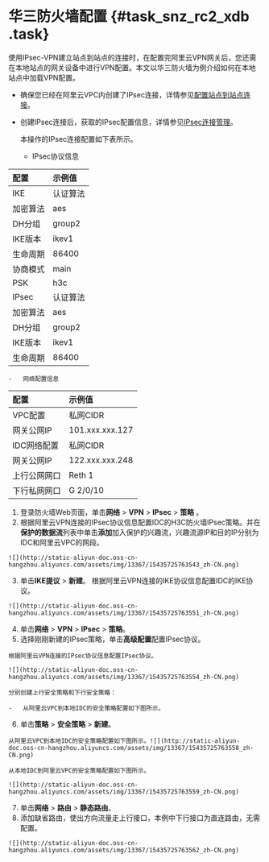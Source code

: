 # 华三防火墙配置 {#task_snz_rc2_xdb .task}

使用IPsec-VPN建立站点到站点的连接时，在配置完阿里云VPN网关后，您还需在本地站点的网关设备中进行VPN配置。本文以华三防火墙为例介绍如何在本地站点中加载VPN配置。

-   确保您已经在阿里云VPC内创建了IPsec连接，详情参见[配置站点到站点连接](../../../../intl.zh-CN/IPsec-VPN入门/配置站点到站点连接.md#)。

-   创建IPsec连接后，获取的IPsec配置信息，详情参见[IPsec连接管理](../../../../intl.zh-CN/用户指南/IPsec连接管理.md#)。

    本操作的IPsec连接配置如下表所示。

    -   IPsec协议信息

|配置|示例值|
|:-|:--|
|IKE|认证算法|sha1|
|加密算法|aes|
|DH分组|group2|
|IKE版本|ikev1|
|生命周期|86400|
|协商模式|main|
|PSK|h3c|
|IPsec|认证算法|sha1|
|加密算法|aes|
|DH分组|group2|
|IKE版本|ikev1|
|生命周期|86400|

    -   网络配置信息

|配置|示例值|
|:-|:--|
|VPC配置|私网CIDR|192.168.10.0/24|
|网关公网IP|101.xxx.xxx.127|
|IDC网络配置|私网CIDR|192.168.66.0/24|
|网关公网IP|122.xxx.xxx.248|
|上行公网网口|Reth 1|
|下行私网网口|G 2/0/10|


1.   登录防火墙Web页面，单击**网络** \> **VPN** \> **IPsec** \> **策略** 。 
2.   根据阿里云VPN连接的IPsec协议信息配置IDC的H3C防火墙IPsec策略。并在**保护的数据流**列表中单击**添加**加入保护的兴趣流，兴趣流源IP和目的IP分别为IDC和阿里云VPC的网段。 

    ![](http://static-aliyun-doc.oss-cn-hangzhou.aliyuncs.com/assets/img/13367/15435725763543_zh-CN.png)

3.   单击**IKE提议** \> **新建**。 根据阿里云VPN连接的IKE协议信息配置IDC的IKE协议。

    ![](http://static-aliyun-doc.oss-cn-hangzhou.aliyuncs.com/assets/img/13367/15435725763551_zh-CN.png)

4.   单击**网络** \> **VPN** \> **IPsec** \> **策略**。 
5.   选择刚刚新建的IPsec策略，单击**高级配置**配置IPsec协议。 

    根据阿里云VPN连接的IPsec协议信息配置IPsec协议。

    ![](http://static-aliyun-doc.oss-cn-hangzhou.aliyuncs.com/assets/img/13367/15435725763554_zh-CN.png)

    分别创建上行安全策略和下行安全策略：

    -   从阿里云VPC到本地IDC的安全策略配置如下图所示。

6.   单击**策略** \> **安全策略** \> **新建**。 

    从阿里云VPC到本地IDC的安全策略配置如下图所示。![](http://static-aliyun-doc.oss-cn-hangzhou.aliyuncs.com/assets/img/13367/15435725763558_zh-CN.png)

    从本地IDC到阿里云VPC的安全策略配置如下图所示。

    ![](http://static-aliyun-doc.oss-cn-hangzhou.aliyuncs.com/assets/img/13367/15435725763559_zh-CN.png)

7.   单击**网络** \> **路由** \> **静态路由**。 
8.   添加缺省路由，使出方向流量走上行接口，本例中下行接口为直连路由，无需配置。 

    ![](http://static-aliyun-doc.oss-cn-hangzhou.aliyuncs.com/assets/img/13367/15435725763562_zh-CN.png)


